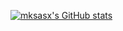 [![mksasx's GitHub stats](https://github-readme-stats.vercel.app/api?username=mksasx&show_icons=true&theme=gruvbox)](https://github.com/anuraghazra/github-readme-stats)
